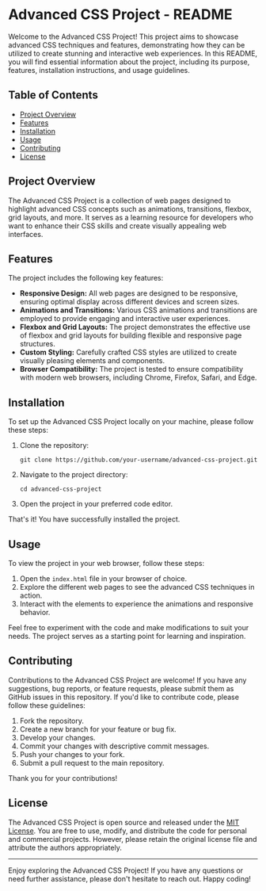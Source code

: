 # Advanced CSS Project - README

Welcome to the Advanced CSS Project! This project aims to showcase advanced CSS techniques and features, demonstrating how they can be utilized to create stunning and interactive web experiences. In this README, you will find essential information about the project, including its purpose, features, installation instructions, and usage guidelines.

## Table of Contents
- [Project Overview](#project-overview)
- [Features](#features)
- [Installation](#installation)
- [Usage](#usage)
- [Contributing](#contributing)
- [License](#license)

## Project Overview
The Advanced CSS Project is a collection of web pages designed to highlight advanced CSS concepts such as animations, transitions, flexbox, grid layouts, and more. It serves as a learning resource for developers who want to enhance their CSS skills and create visually appealing web interfaces.

## Features
The project includes the following key features:
- **Responsive Design:** All web pages are designed to be responsive, ensuring optimal display across different devices and screen sizes.
- **Animations and Transitions:** Various CSS animations and transitions are employed to provide engaging and interactive user experiences.
- **Flexbox and Grid Layouts:** The project demonstrates the effective use of flexbox and grid layouts for building flexible and responsive page structures.
- **Custom Styling:** Carefully crafted CSS styles are utilized to create visually pleasing elements and components.
- **Browser Compatibility:** The project is tested to ensure compatibility with modern web browsers, including Chrome, Firefox, Safari, and Edge.

## Installation
To set up the Advanced CSS Project locally on your machine, please follow these steps:

1. Clone the repository:
   ```
   git clone https://github.com/your-username/advanced-css-project.git
   ```

2. Navigate to the project directory:
   ```
   cd advanced-css-project
   ```

3. Open the project in your preferred code editor.

That's it! You have successfully installed the project.

## Usage
To view the project in your web browser, follow these steps:

1. Open the `index.html` file in your browser of choice.
2. Explore the different web pages to see the advanced CSS techniques in action.
3. Interact with the elements to experience the animations and responsive behavior.

Feel free to experiment with the code and make modifications to suit your needs. The project serves as a starting point for learning and inspiration.

## Contributing
Contributions to the Advanced CSS Project are welcome! If you have any suggestions, bug reports, or feature requests, please submit them as GitHub issues in this repository. If you'd like to contribute code, please follow these guidelines:

1. Fork the repository.
2. Create a new branch for your feature or bug fix.
3. Develop your changes.
4. Commit your changes with descriptive commit messages.
5. Push your changes to your fork.
6. Submit a pull request to the main repository.

Thank you for your contributions!

## License
The Advanced CSS Project is open source and released under the [MIT License](LICENSE). You are free to use, modify, and distribute the code for personal and commercial projects. However, please retain the original license file and attribute the authors appropriately.

---

Enjoy exploring the Advanced CSS Project! If you have any questions or need further assistance, please don't hesitate to reach out. Happy coding!
